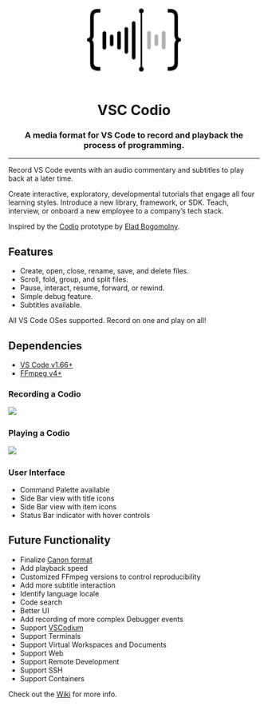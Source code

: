 <div align="center">
  <img src="media/logo.png" height="128" alt="Codio logo"/>
  <!-- <img src="media/dark/logo.svg#gh-dark-mode-only" height="128" alt="Codio logo"/> -->
  <!-- <img src="media/light/logo.svg#gh-light-mode-only" height="128" alt="Codio logo"/> -->
</div>
<br>
<h1 align="center">VSC Codio</h1>
<h3 align="center">
A media format for VS Code to record and playback the process of programming.
</h3>
<hr>
<p>
Record VS Code events with an audio commentary and subtitles to play back at a later time.
</p>
<p>
Create interactive, exploratory, developmental tutorials that engage all four learning styles. Introduce a new library, framework, or SDK. Teach, interview, or onboard a new employee to a company’s tech stack.
</p>

Inspired by the [Codio](https://github.com/wix-incubator/codio) prototype by [Elad Bogomolny](https://twitter.com/eladbogo).

## Features
* Create, open, close, rename, save, and delete files.
* Scroll, fold, group, and split files.
* Pause, interact, resume, forward, or rewind.
* Simple debug feature.
* Subtitles available.

All VS Code OSes supported. Record on one and play on all!

## Dependencies
* [VS Code v1.66+](https://code.visualstudio.com/Download)
* [FFmpeg v4+](https://ffmpeg.org/download.html)

### Recording a Codio
<img width="800px" src="https://user-images.githubusercontent.com/98481598/177939480-a59aa89b-12cd-4672-a51f-39acfa068125.gif" />

### Playing a Codio
<img width="800px" src="https://user-images.githubusercontent.com/98481598/177939495-74bc48eb-ad6b-4190-95d7-cc67757c3ec8.gif" />

### User Interface
* Command Palette available
* Side Bar view with title icons
* Side Bar view with item icons
* Status Bar indicator with hover controls

## Future Functionality
* Finalize [Canon format](https://github.com/rbrisita/codio-sui/wiki/Canon-Format)
* Add playback speed
* Customized FFmpeg versions to control reproducibility
* Add more subtitle interaction
* Identify language locale
* Code search
* Better UI
* Add recording of more complex Debugger events
* Support [VSCodium](https://vscodium.com)
* Support Terminals
* Support Virtual Workspaces and Documents
* Support Web
* Support Remote Development
* Support SSH
* Support Containers

Check out the [Wiki](https://github.com/rbrisita/codio-sui/wiki) for more info.

